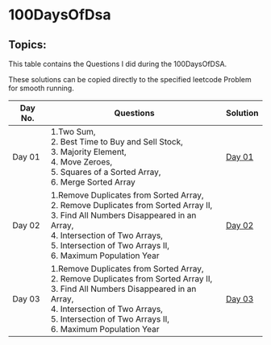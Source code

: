 # 100DaysOfDsa
## Topics:
This table contains the Questions I did during the 100DaysOfDSA. 

These solutions can be copied directly to the specified leetcode Problem for smooth running. 

| Day No. | Questions | Solution |
| --- | --- | --- |
| Day 01 | 1.Two Sum,<br>2. Best Time to Buy and Sell Stock,<br>3. Majority Element,<br>4. Move Zeroes,<br>5. Squares of a Sorted Array,<br>6. Merge Sorted Array | [Day 01](Day01) |
| Day 02 | 1.Remove Duplicates from Sorted Array,<br>2. Remove Duplicates from Sorted Array II,<br>3. Find All Numbers Disappeared in an Array,<br>4. Intersection of Two Arrays,<br>5. Intersection of Two Arrays II,<br>6. Maximum Population Year | [Day 02](Day02) |
| Day 03 | 1.Remove Duplicates from Sorted Array,<br>2. Remove Duplicates from Sorted Array II,<br>3. Find All Numbers Disappeared in an Array,<br>4. Intersection of Two Arrays,<br>5. Intersection of Two Arrays II,<br>6. Maximum Population Year | [Day 03](Day03) |
